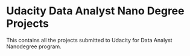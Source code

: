 # Udacity Data Analyst Nano Degree Projects

This contains all the projects submitted to Udacity for Data Analyst Nanodegree program.
